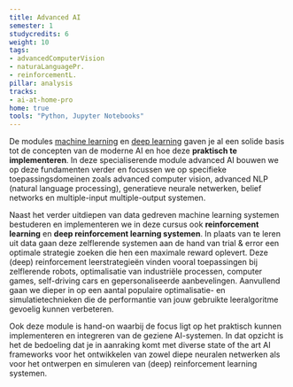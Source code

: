 ```yaml
---
title: Advanced AI
semester: 1
studycredits: 6
weight: 10
tags:
- advancedComputerVision
- naturaLanguagePr.
- reinforcementL.
pillar: analysis
tracks:
- ai-at-home-pro
home: true
tools: "Python, Jupyter Notebooks"
---
```


De modules [machine learning](/programma/machine-learning-at-home/) en [deep learning](/programma/deep-learning-at-home/) gaven je al een solide basis tot de concepten van de moderne AI en hoe deze **praktisch te implementeren**. In deze specialiserende module advanced AI bouwen we op deze fundamenten verder en focussen we op specifieke toepassingsdomeinen zoals advanced computer vision, advanced NLP (natural language processing), generatieve neurale netwerken, belief networks en multiple-input multiple-output systemen.


Naast het verder uitdiepen van data gedreven machine learning systemen bestuderen en implementeren we in deze cursus ook **reinforcement learning** en **deep reinforcement learning systemen**. In plaats van te leren uit data gaan deze zelflerende systemen aan de hand van trial & error een optimale strategie zoeken die hen een maximale reward oplevert. Deze (deep) reinforcement leerstrategieën vinden vooral toepassingen bij zelflerende robots, optimalisatie van industriële processen, computer games, self-driving cars en gepersonaliseerde aanbevelingen. Aanvullend gaan we dieper in op een aantal populaire optimalisatie- en simulatietechnieken die de performantie van jouw gebruikte leeralgoritme gevoelig kunnen verbeteren.


Ook deze module is hand-on waarbij de focus ligt op het praktisch kunnen implementeren en integreren van de geziene AI-systemen. In dat opzicht is het de bedoeling dat je in aanraking komt met diverse state of the art AI frameworks voor het ontwikkelen van zowel diepe neuralen netwerken als voor het ontwerpen en simuleren van (deep) reinforcement learning systemen.
